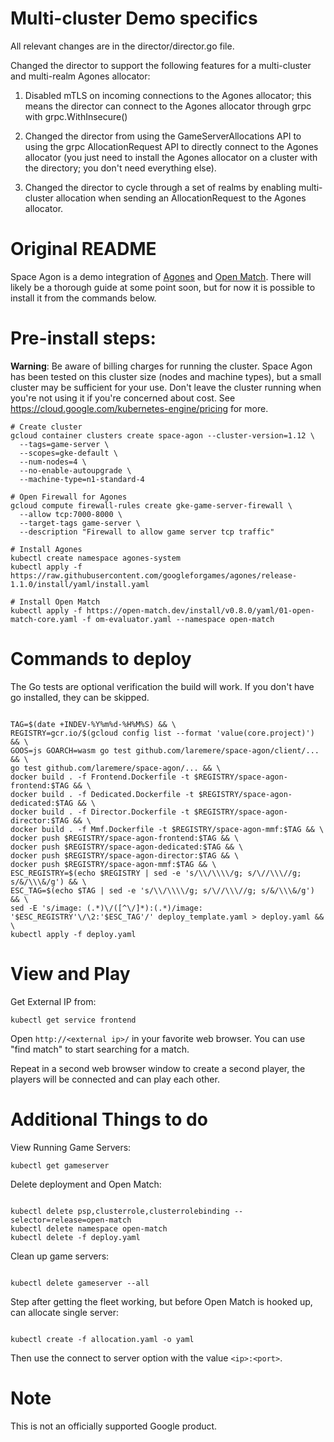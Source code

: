 # Multi-cluster Demo specifics

All relevant changes are in the director/director.go file.

Changed the director to support the following features for a multi-cluster and multi-realm Agones allocator:

1. Disabled mTLS on incoming connections to the Agones allocator; this means the director can connect to the Agones allocator through grpc with grpc.WithInsecure()

2. Changed the director from using the GameServerAllocations API to using the grpc AllocationRequest API to directly connect to the Agones allocator (you just need to install the Agones allocator on a cluster with the directory; you don't need everything else).

3. Changed the director to cycle through a set of realms by enabling multi-cluster allocation when sending an AllocationRequest to the Agones allocator.

# Original README

Space Agon is a demo integration of [Agones](https://agones.dev/) and
[Open Match](https://open-match.dev/).  There will likely be a thorough guide at
some point soon, but for now it is possible to install it from the commands
below.

# Pre-install steps:
**Warning**: Be aware of billing charges for running the cluster.  Space Agon has been tested on this cluster size (nodes and machine types), but a small cluster may be sufficient for your use.  Don't leave the cluster running when you're not using it if you're concerned about cost.  See https://cloud.google.com/kubernetes-engine/pricing for more.

```
# Create cluster
gcloud container clusters create space-agon --cluster-version=1.12 \
  --tags=game-server \
  --scopes=gke-default \
  --num-nodes=4 \
  --no-enable-autoupgrade \
  --machine-type=n1-standard-4

# Open Firewall for Agones
gcloud compute firewall-rules create gke-game-server-firewall \
  --allow tcp:7000-8000 \
  --target-tags game-server \
  --description "Firewall to allow game server tcp traffic"

# Install Agones
kubectl create namespace agones-system
kubectl apply -f https://raw.githubusercontent.com/googleforgames/agones/release-1.1.0/install/yaml/install.yaml

# Install Open Match
kubectl apply -f https://open-match.dev/install/v0.8.0/yaml/01-open-match-core.yaml -f om-evaluator.yaml --namespace open-match

```

# Commands to deploy
The Go tests are optional verification the build will work.  If you don't have
go installed, they can be skipped.
```

TAG=$(date +INDEV-%Y%m%d-%H%M%S) && \
REGISTRY=gcr.io/$(gcloud config list --format 'value(core.project)') && \
GOOS=js GOARCH=wasm go test github.com/laremere/space-agon/client/... && \
go test github.com/laremere/space-agon/... && \
docker build . -f Frontend.Dockerfile -t $REGISTRY/space-agon-frontend:$TAG && \
docker build . -f Dedicated.Dockerfile -t $REGISTRY/space-agon-dedicated:$TAG && \
docker build . -f Director.Dockerfile -t $REGISTRY/space-agon-director:$TAG && \
docker build . -f Mmf.Dockerfile -t $REGISTRY/space-agon-mmf:$TAG && \
docker push $REGISTRY/space-agon-frontend:$TAG && \
docker push $REGISTRY/space-agon-dedicated:$TAG && \
docker push $REGISTRY/space-agon-director:$TAG && \
docker push $REGISTRY/space-agon-mmf:$TAG && \
ESC_REGISTRY=$(echo $REGISTRY | sed -e 's/\\/\\\\/g; s/\//\\\//g; s/&/\\\&/g') && \
ESC_TAG=$(echo $TAG | sed -e 's/\\/\\\\/g; s/\//\\\//g; s/&/\\\&/g') && \
sed -E 's/image: (.*)\/([^\/]*):(.*)/image: '$ESC_REGISTRY'\/\2:'$ESC_TAG'/' deploy_template.yaml > deploy.yaml && \
kubectl apply -f deploy.yaml

```

# View and Play
Get External IP from:
```
kubectl get service frontend
```

Open `http://<external ip>/` in your favorite web browser.  You can use "find
match" to start searching for a match.

Repeat in a second web browser window to create a second player, the players
will be connected and can play each other.

# Additional Things to do

View Running Game Servers:
```
kubectl get gameserver
```

Delete deployment and Open Match:
```

kubectl delete psp,clusterrole,clusterrolebinding --selector=release=open-match
kubectl delete namespace open-match
kubectl delete -f deploy.yaml 

```

Clean up game servers:
```

kubectl delete gameserver --all

```

Step after getting the fleet working, but before Open Match is hooked up, can allocate single server:
```

kubectl create -f allocation.yaml -o yaml

```
Then use the connect to server option with the value `<ip>:<port>`.

# Note

This is not an officially supported Google product.
